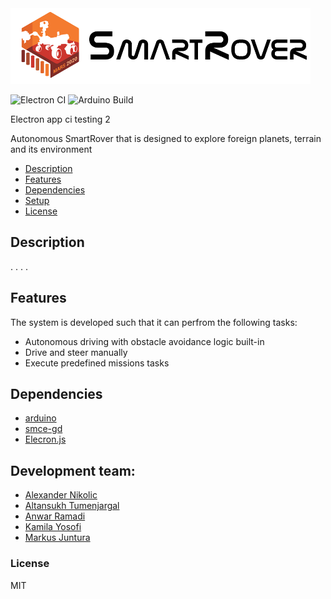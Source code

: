 <img src="https://github.com/DIT112-V21/group-09/blob/master/frontendApp/assets/images/rover-logo.png?raw=true" alt="rover-logo.png" width="480" height="121">

![Electron CI](https://github.com/DIT112-V21/group-09/actions/workflows/electron-ci.yml/badge.svg)
![Arduino Build](https://github.com/DIT112-V21/group-09/actions/workflows/arduino-build.yml/badge.svg)

Electron app ci testing 2


Autonomous SmartRover that is designed to explore foreign planets, terrain and its environment

- [Description](#description)
- [Features](#features)
- [Dependencies](#dependencies)
- [Setup](/DIT112-V21/group-09/wiki/Setup-Guides)
- [License](#license)

## Description
.
.
.
. 


## Features

The system is developed such that it can perfrom the following tasks: 
 
- Autonomous driving with obstacle avoidance logic built-in
- Drive and steer manually 
- Execute predefined missions tasks 


## Dependencies

- [arduino](https://www.arduino.cc/en/software)
- [smce-gd](https://github.com/ItJustWorksTM/smce-gd)
- [Elecron.js](https://www.electronjs.org/)


## Development team:
- [Alexander Nikolic](https://github.com/nikalc)
- [Altansukh Tumenjargal](https://github.com/axe007)
- [Anwar Ramadi](https://github.com/ramadi-a)
- [Kamila Yosofi](https://github.com/kam56)
- [Markus Juntura](https://github.com/OneMoreOreo)




### License
MIT


